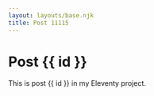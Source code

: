 ```yaml
---
layout: layouts/base.njk
title: Post 11115
---
```


# Post {{ id }}

This is post {{ id }} in my Eleventy project.
